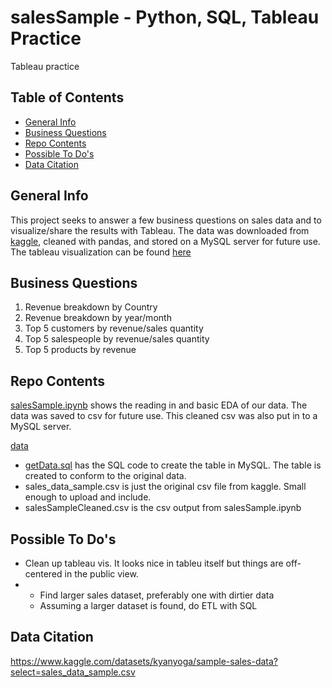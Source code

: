 # salesSample - Python, SQL, Tableau Practice
Tableau practice

## Table of Contents
* [General Info](#general-info)
* [Business Questions](#business-questions)
* [Repo Contents](#repo-contents)
* [Possible To Do's](#possible-to-do's)
* [Data Citation](#data-citation)

## General Info
This project seeks to answer a few business questions on sales data and to visualize/share the results with Tableau.  The data was downloaded from [kaggle](https://www.kaggle.com/datasets/kyanyoga/sample-sales-data?select=sales_data_sample.csv), cleaned with pandas, and stored on a MySQL server for future use. The tableau visualization can be found [here](https://public.tableau.com/app/profile/zade.alfalah/viz/salesSample_16800076232120/salesSampleDashboard) 

## Business Questions
1. Revenue breakdown by Country
2. Revenue breakdown by year/month
3. Top 5 customers by revenue/sales quantity
4. Top 5 salespeople by revenue/sales quantity
5. Top 5 products by revenue


## Repo Contents
[salesSample.ipynb](https://github.com/zadealfalah/salesSample/blob/main/salesSample.ipynb) shows the reading in and basic EDA of our data.  The data was saved to csv for future use.  This cleaned csv was also put in to a MySQL server.

[data](https://github.com/zadealfalah/salesSample/tree/main/data)
 - [getData.sql](https://github.com/zadealfalah/salesSample/blob/main/data/getData.sql) has the SQL code to create the table in MySQL.  The table is created to conform to the original data.  
 - sales_data_sample.csv is just the original csv file from kaggle.  Small enough to upload and include.
 - salesSampleCleaned.csv is the csv output from salesSample.ipynb
 

## Possible To Do's
- Clean up tableau vis.  It looks nice in tableu itself but things are off-centered in the public view.
- - Find larger sales dataset, preferably one with dirtier data 
  - Assuming a larger dataset is found, do ETL with SQL

## Data Citation
https://www.kaggle.com/datasets/kyanyoga/sample-sales-data?select=sales_data_sample.csv
